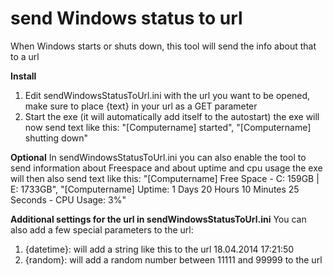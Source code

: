 send Windows status to url
==================

When Windows starts or shuts down, this tool will send the info about that to a url


**Install**
1. Edit sendWindowsStatusToUrl.ini with the url you want to be opened, make sure to place {text} in your url as a GET parameter
2. Start the exe (it will automatically add itself to the autostart)
the exe will now send text like this:
"[Computername] started", "[Computername] shutting down"

**Optional**
In sendWindowsStatusToUrl.ini you can also enable the tool to send information about Freespace and about uptime and cpu usage
the exe will then also send text like this:
"[Computername] Free Space - C: 159GB | E: 1733GB", "[Computername] Uptime: 1 Days 20 Hours 10 Minutes 25 Seconds - CPU Usage: 3%"

**Additional settings for the url in sendWindowsStatusToUrl.ini**
You can also add a few special parameters to the url:
1. {datetime}: will add a string like this to the url 18.04.2014 17:21:50
2. {random}: will add a random number between 11111 and 99999 to the url
